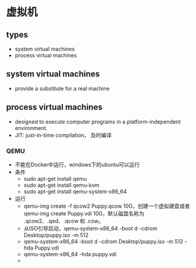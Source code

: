 # 虚拟机
## types
* system virtual machines
* process virtual machines

##  system virtual machines
*  provide a substitute for a real machine

## process virtual machines
* designed to execute computer programs in a platform-independent environment.
* JIT: just-in-time compilation， 及时编译



### QEMU
* 不能在Docker中运行，windows下的ubuntu可以运行
* 条件
  * sudo apt-get install qemu
  * sudo apt-get install qemu-kvm
  * sudo apt-get install qemu-system-x86_64
* 运行
  * qemu-img create -f qcow2 Puppy.qcow 10G，创建一个虚拟硬盘或者 qemu-img create Puppy.vdi 10G，默认磁盘名称为 .qcow2、.qed、.qcow 和 .cow。
  * 从ISO引导启动，qemu-system-x86_64 -boot d -cdrom Desktop/puppy.iso -m 512
  * qemu-system-x86_64 -boot d -cdrom Desktop/puppy.iso -m 512 -hda Puppy.vdi
  * qemu-system-x86_64 -hda puppy.vdi
  * 